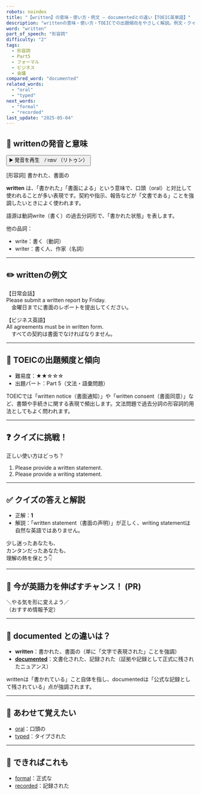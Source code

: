 ```yaml
---
robots: noindex
title: "【written】の意味・使い方・例文 ― documentedとの違い【TOEIC英単語】"
description: "writtenの意味・使い方・TOEICでの出題傾向をやさしく解説。例文・クイズ付きでdocumentedとの違いもわかりやすく学べます。"
word: "written"
part_of_speech: "形容詞"
difficulty: "2"
tags:
  - 形容詞
  - Part5
  - フォーマル
  - ビジネス
  - 会議
compared_word: "documented"
related_words:
  - "oral"
  - "typed"
next_words:
  - "formal"
  - "recorded"
last_update: "2025-05-04"
---
```


## 🔰 writtenの発音と意味

<button class="play-audio" onclick="playTTS('written')">
  <span class="play-audio-main">
    ▶️ 発音を再生　/ˈrɪtn/
  </span>
  <span class="play-audio-sub">
    （リトゥン）
  </span>
</button>

[形容詞] 書かれた、書面の

**written** は、「書かれた」「書面による」という意味で、口頭（oral）と対比して使われることが多い表現です。契約や指示、報告などが「文書である」ことを強調したいときによく使われます。

語源は動詞write（書く）の過去分詞形で、「書かれた状態」を表します。

他の品詞：  
- write：書く（動詞）
- writer：書く人、作家（名詞）

---

## ✏️ writtenの例文

【日常会話】  
Please submit a written report by Friday.  
　金曜日までに書面のレポートを提出してください。

【ビジネス英語】  
All agreements must be in written form.  
　すべての契約は書面でなければなりません。

---

## 🎯 TOEICの出題頻度と傾向

- 難易度：★★☆☆☆
- 出題パート：Part 5（文法・語彙問題）

TOEICでは「written notice（書面通知）」や「written consent（書面同意）」など、書類や手続きに関する表現で頻出します。文法問題で過去分詞の形容詞的用法としてもよく問われます。

---

## ❓ クイズに挑戦！

正しい使い方はどっち？

1. Please provide a written statement.  
2. Please provide a writing statement.

---

## ✅ クイズの答えと解説

- 正解：**1**
- 解説：「written statement（書面の声明）」が正しく、writing statementは自然な英語ではありません。

少し迷ったあなたも、  
カンタンだったあなたも、  
理解の熱を保とう👇️

---

## 🚀 今が英語力を伸ばすチャンス！ (PR)

<div class="info-center">
＼やる気を形に変えよう／<br>  
（おすすめ情報予定）
</div>

---

## 🤔  documented との違いは？

- **written**：書かれた、書面の（単に「文字で表現された」ことを強調）
- **[documented](/word/documented)**：文書化された、記録された（証拠や記録として正式に残されたニュアンス）

writtenは「書かれている」こと自体を指し、documentedは「公式な記録として残されている」点が強調されます。

---

## 🧩 あわせて覚えたい

- [oral](/word/oral)：口頭の
- [typed](/word/typed)：タイプされた

---

## 📖 できればこれも

- [formal](/word/formal)：正式な
- [recorded](/word/recorded)：記録された

<!-- cvid: aid46_bid12 -->
